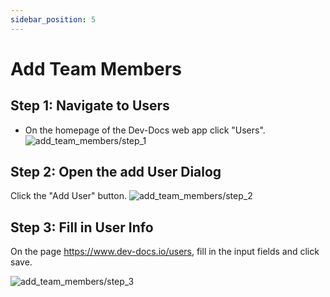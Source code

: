 ```yaml
---
sidebar_position: 5
---
```

  
# Add Team Members

## Step 1: Navigate to Users
- On the homepage of the Dev-Docs web app click "Users".
![add_team_members/step_1](/img/add_team_members/step_1.png)

## Step 2: Open the add User Dialog

Click the "Add User" button.
![add_team_members/step_2](/img/add_team_members/step_2.png)

## Step 3: Fill in User Info

On the page https://www.dev-docs.io/users, fill in the input fields and click save.

![add_team_members/step_3](/img/add_team_members/step_3.png)


  
  